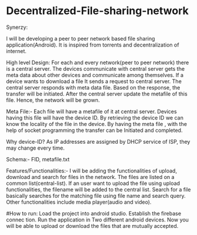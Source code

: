 # Decentralized-File-sharing-network

Synerzy:
 
I will be developing a peer to peer network based file sharing application(Android).
It is inspired from torrents and decentralization of internet.
 
 
High level Design:
For each and every network(peer to peer network) there is a central server.
The devices communicate with central server gets the meta data about other devices and communicate among themselves.
If a device wants to download a file
 It sends a request to central server.
The central server responds with meta data file.
 Based on the response, the transfer will be initiated.
After the central server update the metafile of this file. Hence, the network will be grown.

Meta File:-  Each file will have a metafile of it at central server.
Devices having this file will have the device ID.
By retrieving the device ID we can know the locality of the file in the device.
By having the meta file , with the help of socket programming the transfer can be Initiated and completed.
 
Why device-ID?
As IP addresses are assigned by DHCP service of ISP, they may change every time.        

Schema:- FID, metafile.txt
 
 
Features/Functionalities:-
I will be adding the functionalities of upload, download and search for files in the network.
The files are listed on a common list(central-list).
If an user want to upload the file using upload functionalities, the filename will be added to the central list.
Search for a file basically searches for the matching file using file name and search query.
Other functionalities include media player(audio and video).

#How to run:
Load the project into android studio. 
Establish the firebase connec tion. 
Run the application in Two different android devices. 
Now you will be able to upload or download the files that are mutually accepted.
